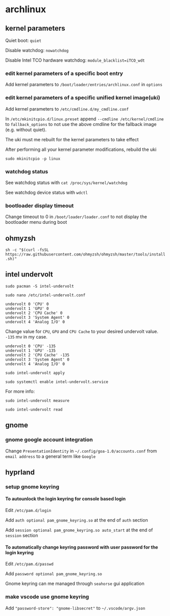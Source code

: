 # archlinux

## kernel parameters

Quiet boot: `quiet`

Disable watchdog: `nowatchdog`

Disable Intel TCO hardware watchdog: `module_blacklist=iTCO_wdt`

### edit kernel parameters of a specific boot entry

Add kernel parameters to `/boot/loader/entries/archlinux.conf` in `options`

### edit kernel parameters of a specific unified kernel image(uki)

Add kernel parameters to `/etc/cmdline.d/my_cmdline.conf`

In `/etc/mkinitcpio.d/linux.preset` append `--cmdline /etc/kernel/cmdline` to `fallback_options` to not use the above cmdline for the fallback image (e.g. without quiet).

The uki must me rebuilt for the kernel parameters to take effect

After performing all your kernel parameter modifications, rebuild the uki

`sudo mkinitcpio -p linux`

### watchdog status

See watchdog status with `cat /proc/sys/kernel/watchdog`

See watchdog device status with `wdctl`

### bootloader display timeout

Change timeout to 0 in `/boot/loader/loader.conf` to not display the bootloader menu during boot

## ohmyzsh

`sh -c "$(curl -fsSL https://raw.githubusercontent.com/ohmyzsh/ohmyzsh/master/tools/install.sh)"`

## intel undervolt

`sudo pacman -S intel-undervolt`

`sudo nano /etc/intel-undervolt.conf`

```
undervolt 0 'CPU' 0
undervolt 1 'GPU' 0
undervolt 2 'CPU Cache' 0
undervolt 3 'System Agent' 0
undervolt 4 'Analog I/O' 0
```

Change value for `CPU`, `GPU` and `CPU Cache` to your desired undervolt value. `-135` mv in my case.

```
undervolt 0 'CPU' -135
undervolt 1 'GPU' -135
undervolt 2 'CPU Cache' -135
undervolt 3 'System Agent' 0
undervolt 4 'Analog I/O' 0
```

`sudo intel-undervolt apply`

`sudo systemctl enable intel-undervolt.service`

For more info:

`sudo intel-undervolt measure`

`sudo intel-undervolt read`

## gnome

### gnome google account integration

Change `PresentationIdentity` in `~/.config/goa-1.0/accounts.conf` from `email address` to a general term like `Google`

## hyprland

### setup gnome keyring

#### To autounlock the login keyring for console based login

Edit `/etc/pam.d/login`

Add `auth optional pam_gnome_keyring.so` at the end of `auth` section

Add `session optional pam_gnome_keyring.so auto_start` at the end of `session` section

#### To automatically change keyring password with user password for the login keyring

Edit `/etc/pam.d/passwd`

Add `password optional pam_gnome_keyring.so`

Gnome keyring can me managed through `seahorse` gui application

### make vscode use gnome keyring

Add `"password-store": "gnome-libsecret"` to `~/.vscode/argv.json`
